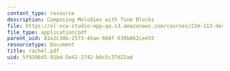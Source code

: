 ```yaml
---
content_type: resource
description: Composing Melodies with Tune Blocks
file: https://ol-ocw-studio-app-qa.s3.amazonaws.com/courses/21m-113-developing-musical-structures-fall-2002/5f9396d591bd5e422742b8c5c37d22ad_rachel.pdf
file_type: application/pdf
parent_uid: 81e2c30b-2573-45ae-668f-639b862cee55
resourcetype: Document
title: rachel.pdf
uid: 5f9396d5-91bd-5e42-2742-b8c5c37d22ad
---
```

